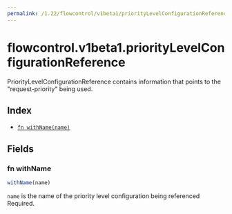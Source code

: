 ```yaml
---
permalink: /1.22/flowcontrol/v1beta1/priorityLevelConfigurationReference/
---
```


# flowcontrol.v1beta1.priorityLevelConfigurationReference

PriorityLevelConfigurationReference contains information that points to the "request-priority" being used.

## Index

* [`fn withName(name)`](#fn-withname)

## Fields

### fn withName

```ts
withName(name)
```

`name` is the name of the priority level configuration being referenced Required.